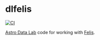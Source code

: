 # dlfelis

[![CI](https://github.com/astro-datalab/dlfelis/actions/workflows/CI.yml/badge.svg)](https://github.com/astro-datalab/dlfelis/actions/workflows/CI.yml)

[Astro Data Lab](https://datalab.noirlab.edu) code for working with [Felis](https://felis.lsst.io/).

